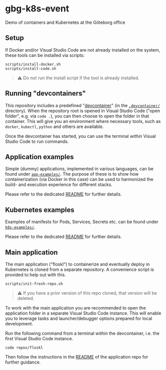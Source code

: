 # gbg-k8s-event

Demo of containers and Kubernetes at the Göteborg office

## Setup

If Docker and/or Visual Studio Code are not already installed on the system, these tools can be installed via scripts:

```shell
scripts/install-docker.sh
scripts/install-code.sh
```

> ⚠️ Do not run the install script if the tool is already installed.

## Running "devcontainers"

This repository includes a predefined "[devcontainer](https://containers.dev/)" (in the [`.devcontainer/`](./.devcontainer) directory). When the repository root is opened in Visual Studio Code ("open folder", e.g. via `code .`), you can then choose to open the folder in that container. This will give you an environment where necessary tools, such as `docker`, `kubectl`, `python` and others are available.

Once the devcontainer has started, you can use the terminal _within_ Visual Studio Code to run commands.

## Application examples

Simple (dummy) applications, implemented in various languages, can be found under [`app-examples/`](./app-examples). The purpose of these is to show how containerization (via Docker in this case) can be used to harmonized the build- and execution experience for different stacks.

Please refer to the dedicated [README](./app-examples/README.md) for further details.

## Kubernetes examples

Examples of manifests for Pods, Services, Secrets etc. can be found under [`k8s-examples/`](./k8s-examples).

Please refer to the dedicated [README](./k8s-examples/README.md) for further details.

## Main application

The main application ("floskl") to containerize and eventually deploy in Kubernetes is cloned from a separate repository. A convenience script is provided to help out with this.

```shell
scripts/init-fresh-repo.sh
```

> ⚠️ If you have a prior version of this repo cloned, that version will be deleted.

To work with the main application you are recommended to open the application folder in a separate Visual Studio Code instance. This will enable you to leverage tasks and launcher/debugger options prepared for local development.

Run the following command from a terminal _within_ the devcontainer, i.e. the first Visual Studio Code instance.

```shell
code repos/floskl
```

Then follow the instructions in the [README](https://github.com/uivraeus/floskl#readme) of the application repo for further guidance.
